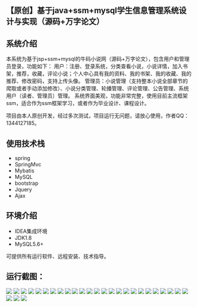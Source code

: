 ## 【原创】基于java+ssm+mysql学生信息管理系统设计与实现（源码+万字论文）

## 系统介绍

本系统为基于jsp+ssm+mysql的牛码小说网（源码+万字论文），包含用户和管理员登录，功能如下：
用户：注册、登录系统，分类查看小说，小说详情，加入书架，推荐，收藏，评论小说；个人中心具有我的资料、我的书架、我的收藏、我的推荐、修改密码，支持上传头像。
管理员：小说管理（支持整本小说全部章节的爬取或者手动添加修改）、小说分类管理、轮播管理、评论管理、公告管理、系统用户（读者、管理员）管理。
系统界面美观，功能非常完整，使用目前主流框架ssm，适合作为ssm框架学习，或者作为毕业设计、课程设计。

项目由本人原创开发，经过多次测试，项目运行无问题，请放心使用，作者QQ：1344127185。

## 使用技术栈

- spring
- SpringMvc
- Mybatis
- MySQL
- bootstrap
- Jquery
- Ajax

## 环境介绍

- IDEA集成环境
- JDK1.8
- MySQL5.6+

可提供所有运行软件、远程安装、技术指导。

## 运行截图：
![](https://github.com/itcoderyhl/novel/blob/main/images/1.png)
![](https://github.com/itcoderyhl/novel/blob/main/images/2.png)
![](https://github.com/itcoderyhl/novel/blob/main/images/3.png)
![](https://github.com/itcoderyhl/novel/blob/main/images/4.png)
![](https://github.com/itcoderyhl/novel/blob/main/images/5.png)
![](https://github.com/itcoderyhl/novel/blob/main/images/6.png)
![](https://github.com/itcoderyhl/novel/blob/main/images/7.png)
![](https://github.com/itcoderyhl/novel/blob/main/images/8.png)
![](https://github.com/itcoderyhl/novel/blob/main/images/9.png)
![](https://github.com/itcoderyhl/novel/blob/main/images/10.png)
![](https://github.com/itcoderyhl/novel/blob/main/images/11.png)
![](https://github.com/itcoderyhl/novel/blob/main/images/12.png)
![](https://github.com/itcoderyhl/novel/blob/main/images/13.png)
![](https://github.com/itcoderyhl/novel/blob/main/images/14.png)
![](https://github.com/itcoderyhl/novel/blob/main/images/15.png)
![](https://github.com/itcoderyhl/novel/blob/main/images/16.png)
![](https://github.com/itcoderyhl/novel/blob/main/images/17.png)
![](https://github.com/itcoderyhl/novel/blob/main/images/18.png)
![](https://github.com/itcoderyhl/novel/blob/main/images/19.png)
![](https://github.com/itcoderyhl/novel/blob/main/images/20.png)
![](https://github.com/itcoderyhl/novel/blob/main/images/21.png)
![](https://github.com/itcoderyhl/novel/blob/main/images/22.png)
![](https://github.com/itcoderyhl/novel/blob/main/images/24.png)
![](https://github.com/itcoderyhl/novel/blob/main/images/25.png)
![](https://github.com/itcoderyhl/novel/blob/main/images/26.png)
![](https://github.com/itcoderyhl/novel/blob/main/images/27.png)
![](https://github.com/itcoderyhl/novel/blob/main/images/28.png)
![](https://github.com/itcoderyhl/novel/blob/main/images/29.png)


